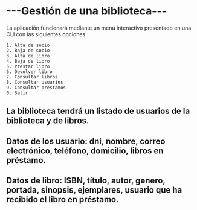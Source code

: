 # ---Gestión de una biblioteca---

La aplicación funcionará mediante un menú interactivo presentado en una CLI con las siguientes opciones:

    1. Alta de socio
    2. Baja de socio
    3. Alta de libro
    4. Baja de libro
    5. Prestar libro
    6. Devolver libro
    7. Consultar libros
    8. Consultar usuarios
    9. Consultar prestamos
    0. Salir

## La biblioteca tendrá un listado de usuarios de la biblioteca y de libros.

## Datos de los usuario: dni, nombre, correo electrónico, teléfono, domicilio, libros en préstamo.

## Datos de libro: ISBN, título, autor, genero, portada, sinopsis, ejemplares, usuario que ha recibido el libro en préstamo.

